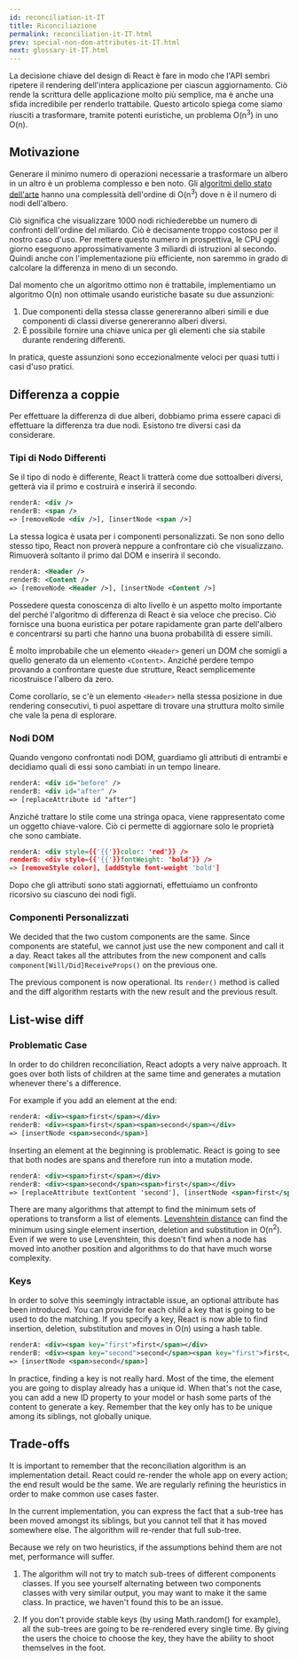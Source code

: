 ```yaml
---
id: reconciliation-it-IT
title: Riconciliazione
permalink: reconciliation-it-IT.html
prev: special-non-dom-attributes-it-IT.html
next: glossary-it-IT.html
---
```


La decisione chiave del design di React è fare in modo che l'API sembri ripetere il rendering dell'intera applicazione per ciascun aggiornamento. Ciò rende la scrittura delle applicazione molto più semplice, ma è anche una sfida incredibile per renderlo trattabile. Questo articolo spiega come siamo riusciti a trasformare, tramite potenti euristiche, un problema O(n<sup>3</sup>) in uno O(n).


## Motivazione

Generare il minimo numero di operazioni necessarie a trasformare un albero in un altro è un problema complesso e ben noto. Gli [algoritmi dello stato dell'arte](http://grfia.dlsi.ua.es/ml/algorithms/references/editsurvey_bille.pdf) hanno una complessità dell'ordine di O(n<sup>3</sup>) dove n è il numero di nodi dell'albero.

Ciò significa che visualizzare 1000 nodi richiederebbe un numero di confronti dell'ordine del miliardo. Ciò è decisamente troppo costoso per il nostro caso d'uso. Per mettere questo numero in prospettiva, le CPU oggi giorno eseguono approssimativamente 3 miliardi di istruzioni al secondo. Quindi anche con l'implementazione più efficiente, non saremmo in grado di calcolare la differenza in meno di un secondo.

Dal momento che un algoritmo ottimo non è trattabile, implementiamo un algoritmo O(n) non ottimale usando euristiche basate su due assunzioni:

1. Due componenti della stessa classe genereranno alberi simili e due componenti di classi diverse genereranno alberi diversi.
2. È possibile fornire una chiave unica per gli elementi che sia stabile durante rendering differenti.

In pratica, queste assunzioni sono eccezionalmente veloci per quasi tutti i casi d'uso pratici.


## Differenza a coppie

Per effettuare la differenza di due alberi, dobbiamo prima essere capaci di effettuare la differenza tra due nodi. Esistono tre diversi casi da considerare.


### Tipi di Nodo Differenti

Se il tipo di nodo è differente, React li tratterà come due sottoalberi diversi, getterà via il primo e costruirà e inserirà il secondo.

```xml
renderA: <div />
renderB: <span />
=> [removeNode <div />], [insertNode <span />]
```

La stessa logica è usata per i componenti personalizzati. Se non sono dello stesso tipo, React non proverà neppure a confrontare ciò che visualizzano. Rimuoverà soltanto il primo dal DOM e inserirà il secondo.

```xml
renderA: <Header />
renderB: <Content />
=> [removeNode <Header />], [insertNode <Content />]
```

Possedere questa conoscenza di alto livello è un aspetto molto importante del perché l'algoritmo di differenza di React è sia veloce che preciso. Ciò fornisce una buona euristica per potare rapidamente gran parte dell'albero e concentrarsi su parti che hanno una buona probabilità di essere simili.

È molto improbabile che un elemento `<Header>` generi un DOM che somigli a quello generato da un elemento `<Content>`. Anziché perdere tempo provando a confrontare queste due strutture, React semplicemente ricostruisce l'albero da zero.

Come corollario, se c'è un elemento `<Header>` nella stessa posizione in due rendering consecutivi, ti puoi aspettare di trovare una struttura molto simile che vale la pena di esplorare.


### Nodi DOM

Quando vengono confrontati nodi DOM, guardiamo gli attributi di entrambi e decidiamo quali di essi sono cambiati in un tempo lineare.

```xml
renderA: <div id="before" />
renderB: <div id="after" />
=> [replaceAttribute id "after"]
```

Anziché trattare lo stile come una stringa opaca, viene rappresentato come un oggetto chiave-valore. Ciò ci permette di aggiornare solo le proprietà che sono cambiate.

```xml
renderA: <div style={{'{{'}}color: 'red'}} />
renderB: <div style={{'{{'}}fontWeight: 'bold'}} />
=> [removeStyle color], [addStyle font-weight 'bold']
```

Dopo che gli attributi sono stati aggiornati, effettuiamo un confronto ricorsivo su ciascuno dei nodi figli.


### Componenti Personalizzati

We decided that the two custom components are the same. Since components are stateful, we cannot just use the new component and call it a day. React takes all the attributes from the new component and calls `component[Will/Did]ReceiveProps()` on the previous one.

The previous component is now operational. Its `render()` method is called and the diff algorithm restarts with the new result and the previous result.


## List-wise diff

### Problematic Case

In order to do children reconciliation, React adopts a very naive approach. It goes over both lists of children at the same time and generates a mutation whenever there's a difference.

For example if you add an element at the end:

```xml
renderA: <div><span>first</span></div>
renderB: <div><span>first</span><span>second</span></div>
=> [insertNode <span>second</span>]
```

Inserting an element at the beginning is problematic. React is going to see that both nodes are spans and therefore run into a mutation mode.

```xml
renderA: <div><span>first</span></div>
renderB: <div><span>second</span><span>first</span></div>
=> [replaceAttribute textContent 'second'], [insertNode <span>first</span>]
```

There are many algorithms that attempt to find the minimum sets of operations to transform a list of elements. [Levenshtein distance](https://en.wikipedia.org/wiki/Levenshtein_distance) can find the minimum using single element insertion, deletion and substitution in O(n<sup>2</sup>). Even if we were to use Levenshtein, this doesn't find when a node has moved into another position and algorithms to do that have much worse complexity.

### Keys

In order to solve this seemingly intractable issue, an optional attribute has been introduced. You can provide for each child a key that is going to be used to do the matching. If you specify a key, React is now able to find insertion, deletion, substitution and moves in O(n) using a hash table.


```xml
renderA: <div><span key="first">first</span></div>
renderB: <div><span key="second">second</span><span key="first">first</span></div>
=> [insertNode <span>second</span>]
```

In practice, finding a key is not really hard. Most of the time, the element you are going to display already has a unique id. When that's not the case, you can add a new ID property to your model or hash some parts of the content to generate a key. Remember that the key only has to be unique among its siblings, not globally unique.


## Trade-offs

It is important to remember that the reconciliation algorithm is an implementation detail. React could re-render the whole app on every action; the end result would be the same. We are regularly refining the heuristics in order to make common use cases faster.

In the current implementation, you can express the fact that a sub-tree has been moved amongst its siblings, but you cannot tell that it has moved somewhere else. The algorithm will re-render that full sub-tree.

Because we rely on two heuristics, if the assumptions behind them are not met, performance will suffer.

1. The algorithm will not try to match sub-trees of different components classes. If you see yourself alternating between two components classes with very similar output, you may want to make it the same class. In practice, we haven't found this to be an issue.

2. If you don't provide stable keys (by using Math.random() for example), all the sub-trees are going to be re-rendered every single time. By giving the users the choice to choose the key, they have the ability to shoot themselves in the foot.
